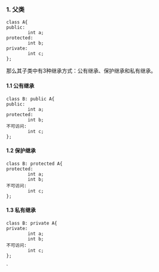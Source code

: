 ### 1. 父类

```class A{
class A{
public:	
		int a;
protected:
		int b;
private:
		int c;
};
```

那么其子类中有3种继承方式：公有继承、保护继承和私有继承。

#### 1.1 公有继承

```
class B: public A{
public:
		int a;
protected:
		int b;
不可访问:
		int c;
};
```

#### 1.2 保护继承

```
class B: protected A{
protected:
		int a;
		int b;
不可访问:
		int c;
};
```

#### 1.3 私有继承

```
class B: private A{
private:
		int a;
		int b;
不可访问:
		int c;
};
```







`